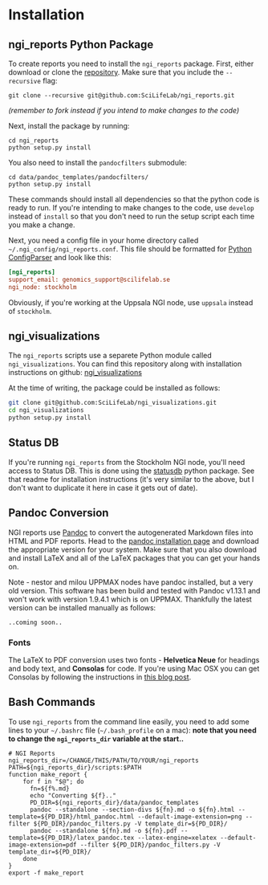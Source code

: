 # Installation

## ngi_reports Python Package
To create reports you need to install the `ngi_reports` package.
First, either download or clone the [repository](https://github.com/SciLifeLab/ngi_reports).
Make sure that you include the `--recursive` flag:

```
git clone --recursive git@github.com:SciLifeLab/ngi_reports.git
```
_(remember to fork instead if you intend to make changes to the code)_

Next, install the package by running:

```
cd ngi_reports
python setup.py install
```

You also need to install the `pandocfilters` submodule:

```
cd data/pandoc_templates/pandocfilters/
python setup.py install
```

These commands should install all dependencies so that the python code is ready to run.
If you're intending to make changes to the code, use `develop` instead of `install`
so that you don't need to run the setup script each time you make a change.

Next, you need a config file in your home directory called
`~/.ngi_config/ngi_reports.conf`. This file should be formatted for 
[Python ConfigParser](https://docs.python.org/2/library/configparser.html)
and look like this:

```ini
[ngi_reports]
support_email: genomics_support@scilifelab.se
ngi_node: stockholm
```

Obviously, if you're working at the Uppsala NGI node, use `uppsala` instead
of `stockholm`.

## ngi_visualizations
The `ngi_reports` scripts use a separete Python module called `ngi_visualizations`.
You can find this repository along with installation instructions on github:
[ngi_visualizations](https://github.com/SciLifeLab/ngi_visualizations)

At the time of writing, the package could be installed as follows:

```bash
git clone git@github.com:SciLifeLab/ngi_visualizations.git
cd ngi_visualizations
python setup.py install
```


## Status DB
If you're running `ngi_reports` from the Stockholm NGI node, you'll need access
to Status DB. This is done using the [statusdb](https://github.com/SciLifeLab/statusdb)
python package. See that readme for installation instructions (it's very similar to the
above, but I don't want to duplicate it here in case it gets out of date).

## Pandoc Conversion
NGI reports use [Pandoc](http://johnmacfarlane.net/pandoc/)
to convert the autogenerated Markdown files into HTML and PDF reports.
Head to the [pandoc installation page](http://johnmacfarlane.net/pandoc/installing.html)
and download the appropriate version for your system. Make sure that you also
download and install LaTeX and all of the LaTeX packages that you can get your
hands on.

Note - nestor and milou UPPMAX nodes have pandoc installed, but a very old version.
This software has been build and tested with Pandoc v1.13.1 and won't work with
version 1.9.4.1 which is on UPPMAX. Thankfully the latest version can be installed manually
as follows:

```
..coming soon..
```

### Fonts
The LaTeX to PDF conversion uses two fonts - **Helvetica Neue** for headings
and body text, and **Consolas** for code. If you're using Mac OSX you can get
Consolas by following the instructions in
[this blog post](http://zjhzxhz.com/2014/01/install-microsofts-consolas-font-on-mac-os-x/).


## Bash Commands
To use `ngi_reports` from the command line easily, you need to add some lines
to your `~/.bashrc` file (`~/.bash_profile` on a mac):
**note that you need to change the `ngi_reports_dir` variable at the start..**

```
# NGI Reports
ngi_reports_dir=/CHANGE/THIS/PATH/TO/YOUR/ngi_reports
PATH=${ngi_reports_dir}/scripts:$PATH
function make_report {
	for f in "$@"; do
	  fn=${f%.md}
	  echo "Converting ${f}.."
	  PD_DIR=${ngi_reports_dir}/data/pandoc_templates
	  pandoc --standalone --section-divs ${fn}.md -o ${fn}.html --template=${PD_DIR}/html_pandoc.html --default-image-extension=png --filter ${PD_DIR}/pandoc_filters.py -V template_dir=${PD_DIR}/ 
	  pandoc --standalone ${fn}.md -o ${fn}.pdf --template=${PD_DIR}/latex_pandoc.tex --latex-engine=xelatex --default-image-extension=pdf --filter ${PD_DIR}/pandoc_filters.py -V template_dir=${PD_DIR}/ 
	done
}
export -f make_report
```
